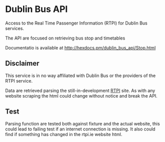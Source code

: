 Dublin Bus API
=============

Access to the Real Time Passenger Information (RTPI) for Dublin Bus services.

The API are focused on retrieving bus stop and timetables

Documentatio is available at http://hexdocs.pm/dublin_bus_api/Stop.html

Disclaimer
----------

This service is in no way affiliated with Dublin Bus or the providers of the RTPI service.

Data are retrieved parsing the still-in-development [RTPI](http://rtpi.ie/) site. As with any website
scraping the html could change without notice and break the API.

Test
-----
Parsing function are tested both against fixture and the actual website, this could lead to failing test if an
internet connection is missing. It also could find if something has changed in the rtpi.ie website html.

